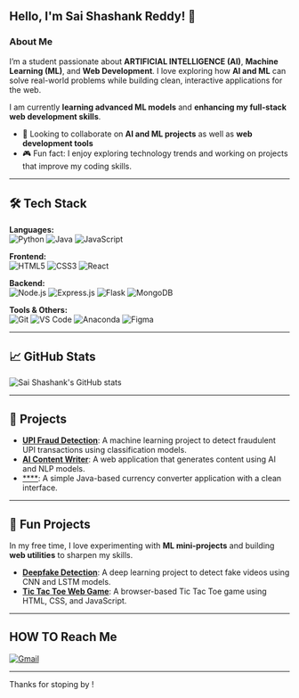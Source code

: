 ## Hello, I'm Sai Shashank Reddy! 👋

### About Me

I’m a student passionate about **ARTIFICIAL INTELLIGENCE (AI)**, **Machine Learning (ML)**, and **Web Development**. I love exploring how **AI and ML** can solve real-world problems while building clean, interactive applications for the web.

I am currently **learning advanced ML models** and **enhancing my full-stack web development skills**.

- 🤝 Looking to collaborate on **AI and ML projects** as well as **web development tools**  
- 🎮 Fun fact: I enjoy exploring technology trends and working on projects that improve my coding skills.

---

## 🛠️ Tech Stack

**Languages:**  
![Python](https://img.shields.io/badge/Python-000?logo=python&logoColor=white)
![Java](https://img.shields.io/badge/Java-000?logo=java&logoColor=white)
![JavaScript](https://img.shields.io/badge/JavaScript-000?logo=javascript&logoColor=white)

**Frontend:**  
![HTML5](https://img.shields.io/badge/HTML5-000?logo=html5&logoColor=white)
![CSS3](https://img.shields.io/badge/CSS3-000?logo=css3&logoColor=white)
![React](https://img.shields.io/badge/React-000?logo=react&logoColor=white)

**Backend:**  
![Node.js](https://img.shields.io/badge/Node.js-000?logo=node.js&logoColor=white)
![Express.js](https://img.shields.io/badge/Express.js-000?logo=express&logoColor=white)
![Flask](https://img.shields.io/badge/Flask-000?logo=flask&logoColor=white)
![MongoDB](https://img.shields.io/badge/MongoDB-000?logo=mongodb&logoColor=white)

**Tools & Others:**  
![Git](https://img.shields.io/badge/Git-000?logo=git&logoColor=white)
![VS Code](https://img.shields.io/badge/VS_Code-000?logo=visual-studio-code&logoColor=white)
![Anaconda](https://img.shields.io/badge/Anaconda-000?logo=anaconda&logoColor=white)
![Figma](https://img.shields.io/badge/Figma-000?logo=figma&logoColor=white)

---

## 📈 GitHub Stats

![Sai Shashank's GitHub stats](https://github-readme-stats.vercel.app/api?username=YOUR_GITHUB_USERNAME&show_icons=true&theme=radical)

---

## 🚀 Projects

- [**UPI Fraud Detection**](https://github.com/YOUR_GITHUB_USERNAME/upi-fraud-detection): A machine learning project to detect fraudulent UPI transactions using classification models.  
- [**AI Content Writer**](https://github.com/YOUR_GITHUB_USERNAME/ai-grammer-correction): A web application that generates content using AI and NLP models.  
- [****](https://github.com/YOUR_GITHUB_USERNAME/resumescreening): A simple Java-based currency converter application with a clean interface.

---

## 🎨 Fun Projects

In my free time, I love experimenting with **ML mini-projects** and building **web utilities** to sharpen my skills.

- [**Deepfake Detection**](https://github.com/YOUR_GITHUB_USERNAME/deepfake-detection): A deep learning project to detect fake videos using CNN and LSTM models.  
- [**Tic Tac Toe Web Game**](https://github.com/YOUR_GITHUB_USERNAME/tic-tac-toe): A browser-based Tic Tac Toe game using HTML, CSS, and JavaScript.

---

## HOW TO Reach Me
[![Gmail](https://img.shields.io/badge/Gmail-000?logo=gmail&logoColor=EA4335)](mailto:s.shashankreddy24@gmail.com)

---

Thanks for stoping by !
